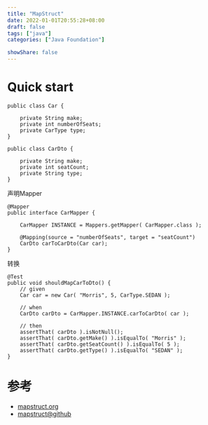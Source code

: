 ```yaml
---
title: "MapStruct"
date: 2022-01-01T20:55:28+08:00
draft: false
tags: ["java"]
categories: ["Java Foundation"]

showShare: false
---
```


# Quick start

```
public class Car {
 
    private String make;
    private int numberOfSeats;
    private CarType type;
}
```

```
public class CarDto {
 
    private String make;
    private int seatCount;
    private String type;
}
```

声明Mapper

```
@Mapper
public interface CarMapper {
 
    CarMapper INSTANCE = Mappers.getMapper( CarMapper.class );
 
    @Mapping(source = "numberOfSeats", target = "seatCount")
    CarDto carToCarDto(Car car);
}
```

转换

```
@Test
public void shouldMapCarToDto() {
    // given
    Car car = new Car( "Morris", 5, CarType.SEDAN );
 
    // when
    CarDto carDto = CarMapper.INSTANCE.carToCarDto( car );
 
    // then
    assertThat( carDto ).isNotNull();
    assertThat( carDto.getMake() ).isEqualTo( "Morris" );
    assertThat( carDto.getSeatCount() ).isEqualTo( 5 );
    assertThat( carDto.getType() ).isEqualTo( "SEDAN" );
}
```

# 参考

- [mapstruct.org](https://mapstruct.org)
- [mapstruct@github](https://github.com/mapstruct/mapstruct)
